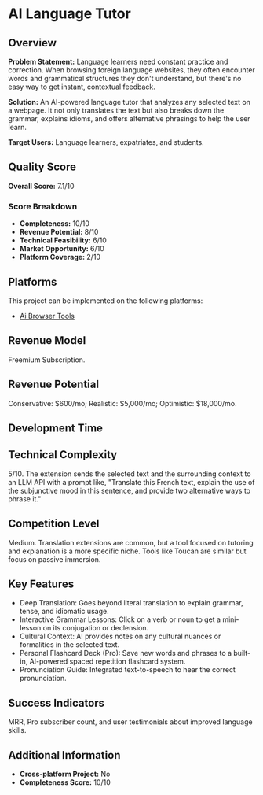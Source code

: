# AI Language Tutor

## Overview
**Problem Statement:** Language learners need constant practice and correction. When browsing foreign language websites, they often encounter words and grammatical structures they don't understand, but there's no easy way to get instant, contextual feedback.

**Solution:** An AI-powered language tutor that analyzes any selected text on a webpage. It not only translates the text but also breaks down the grammar, explains idioms, and offers alternative phrasings to help the user learn.

**Target Users:** Language learners, expatriates, and students.

## Quality Score
**Overall Score:** 7.1/10

### Score Breakdown
- **Completeness:** 10/10
- **Revenue Potential:** 8/10
- **Technical Feasibility:** 6/10
- **Market Opportunity:** 6/10
- **Platform Coverage:** 2/10

## Platforms
This project can be implemented on the following platforms:
- [Ai Browser Tools](./platforms/ai-browser-tools/)

## Revenue Model
Freemium Subscription.

## Revenue Potential
Conservative: $600/mo; Realistic: $5,000/mo; Optimistic: $18,000/mo.

## Development Time


## Technical Complexity
5/10. The extension sends the selected text and the surrounding context to an LLM API with a prompt like, "Translate this French text, explain the use of the subjunctive mood in this sentence, and provide two alternative ways to phrase it."

## Competition Level
Medium. Translation extensions are common, but a tool focused on tutoring and explanation is a more specific niche. Tools like Toucan are similar but focus on passive immersion.

## Key Features
- Deep Translation: Goes beyond literal translation to explain grammar, tense, and idiomatic usage.
- Interactive Grammar Lessons: Click on a verb or noun to get a mini-lesson on its conjugation or declension.
- Cultural Context: AI provides notes on any cultural nuances or formalities in the selected text.
- Personal Flashcard Deck (Pro): Save new words and phrases to a built-in, AI-powered spaced repetition flashcard system.
- Pronunciation Guide: Integrated text-to-speech to hear the correct pronunciation.

## Success Indicators
MRR, Pro subscriber count, and user testimonials about improved language skills.

## Additional Information
- **Cross-platform Project:** No
- **Completeness Score:** 10/10
